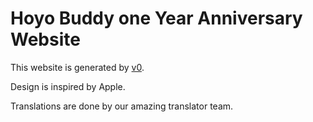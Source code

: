 # Hoyo Buddy one Year Anniversary Website

This website is generated by [v0](https://v0.dev/).

Design is inspired by Apple.

Translations are done by our amazing translator team.
